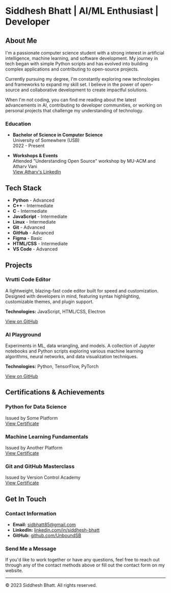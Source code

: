# Siddhesh Bhatt | AI/ML Enthusiast | Developer

## About Me

I'm a passionate computer science student with a strong interest in artificial intelligence, machine learning, and software development. My journey in tech began with simple Python scripts and has evolved into building complex applications and contributing to open-source projects.

Currently pursuing my degree, I'm constantly exploring new technologies and frameworks to expand my skill set. I believe in the power of open-source and collaborative development to create impactful solutions.

When I'm not coding, you can find me reading about the latest advancements in AI, contributing to developer communities, or working on personal projects that challenge my understanding of technology.

### Education

- **Bachelor of Science in Computer Science**  
  University of Somewhere (USB)  
  2022 - Present

- **Workshops & Events**  
  Attended "Understanding Open Source" workshop by MU-ACM and Atharv Vani  
  [View Atharv's LinkedIn](https://www.linkedin.com/in/atharv-vani/)

## Tech Stack

- **Python** - Advanced
- **C++** - Intermediate
- **C** - Intermediate
- **JavaScript** - Intermediate
- **Linux** - Intermediate
- **Git** - Advanced
- **GitHub** - Advanced
- **Figma** - Basic
- **HTML/CSS** - Intermediate
- **VS Code** - Advanced

## Projects

### Vrutti Code Editor

A lightweight, blazing-fast code editor built for speed and customization. Designed with developers in mind, featuring syntax highlighting, customizable themes, and plugin support.

**Technologies:** JavaScript, HTML/CSS, Electron

[View on GitHub](https://github.com/UnboundSB)

### AI Playground

Experiments in ML, data wrangling, and models. A collection of Jupyter notebooks and Python scripts exploring various machine learning algorithms, neural networks, and data visualization techniques.

**Technologies:** Python, TensorFlow, PyTorch

[View on GitHub](https://github.com/UnboundSB)

## Certifications & Achievements

### Python for Data Science
Issued by Some Platform  
[View Certificate](#)

### Machine Learning Fundamentals
Issued by Another Platform  
[View Certificate](#)

### Git and GitHub Masterclass
Issued by Version Control Academy  
[View Certificate](#)

## Get In Touch

### Contact Information

- **Email:** [sidbhatt85@gmail.com](mailto:sidbhatt85@gmail.com)
- **LinkedIn:** [linkedin.com/in/siddhesh-bhatt](https://www.linkedin.com/in/siddhesh-bhatt-92b27928a/)
- **GitHub:** [github.com/UnboundSB](https://github.com/UnboundSB)

### Send Me a Message

If you'd like to work together or have any questions, feel free to reach out through any of the contact methods above or fill out the contact form on my website.

---

© 2023 Siddhesh Bhatt. All rights reserved.
